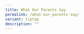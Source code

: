 ```yaml
---
title: What Our Parents Say
permalink: /what-our-parents-say/
variant: tiptap
description: ""
---
```

